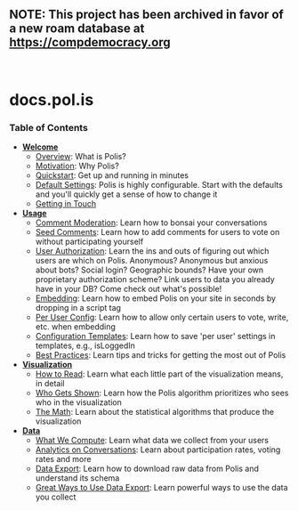 ## NOTE: This project has been archived in favor of a new roam database at https://compdemocracy.org

<br/>


# docs.pol.is

### Table of Contents

* **[Welcome](./welcome/README.md)**
  * [Overview](./welcome/Overview.md): What is Polis?
  * [Motivation](./welcome/Motivation.md): Why Polis?
  * [Quickstart](./welcome/Quickstart.md): Get up and running in minutes
  * [Default Settings](./welcome/DefaultSettings.md): Polis is highly configurable. Start with the defaults and you'll quickly get a sense of how to change it
  * [Getting in Touch](./welcome/GettingInTouch.md)
* **[Usage](./usage/README.md)**
  * [Comment Moderation](./usage/CommentModeration.md): Learn how to bonsai your conversations
  * [Seed Comments](./usage/SeedComments.md): Learn how to add comments for users to vote on without participating yourself
  * [User Authorization](./usage/UserAuthorization.md): Learn the ins and outs of figuring out which users are which on Polis. Anonymous? Anonymous but anxious about bots? Social login? Geographic bounds? Have your own proprietary authorization scheme? Link users to data you already have in your DB? Come check out what's possible!
  * [Embedding](./usage/Embedding.md): Learn how to embed Polis on your site in seconds by dropping in a script tag
  * [Per User Config](./usage/PerUserConfig): Learn how to allow only certain users to vote, write, etc. when embedding
  * [Configuration Templates](./usage/ConfigurationTemplates.md): Learn how to save 'per user' settings in templates, e.g., isLoggedIn
  * [Best Practices](./usage/BestPractices.md): Learn tips and tricks for getting the most out of Polis
* **[Visualization](./visualization/README.md)**
  * [How to Read](./visualization/HowToRead.md): Learn what each little part of the visualization means, in detail
  * [Who Gets Shown](./visualization/WhoGetsShown.md): Learn how the Polis algorithm prioritizes who sees who in the visualization
  * [The Math](./visualization/TheMath.md): Learn about the statistical algorithms that produce the visualization
* **[Data](./data/README.md)**
  * [What We Compute](./data/WhatWeCompute.md): Learn what data we collect from your users
  * [Analytics on Conversations](./data/Analytics.md): Learn about participation rates, voting rates and more
  * [Data Export](./data/Export.md): Learn how to download raw data from Polis and understand its schema
  * [Great Ways to Use Data Export](./data/HowToUse.md): Learn powerful ways to use the data you collect
